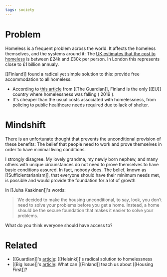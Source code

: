 ```yaml
---
tags: society
---
```


# Problem

Homeless is a frequent problem across the world. It affects the homeless themselves, and the systems around it: The [UK estimates that the cost to homeless](https://assets.publishing.service.gov.uk/government/uploads/system/uploads/attachment_data/file/7596/2200485.pdf) is between £24k and £30k per person. In London this represents close to £1 billion annualy.

[[Finland]] found a radical yet simple solution to this: provide free accommodation to all homeless.

- According to [this article](https://www.theguardian.com/cities/2019/jun/03/its-a-miracle-helsinkis-radical-solution-to-homelessness) from [[The Guardian]], Finland is the only [[EU]] country where homelessness was falling ( 2019 ).
- It's cheaper than the usual costs associated with homelessness, from policing to public healthcare needs required due to lack of shelter.

# Mindshift

There is an unfortunate thought that prevents the unconditional provision of these benefits: The belief that people need to work and prove themselves in order to have minimal living conditions.

I strongly disagree. My lovely grandma, my newly born nephew, and many others with unique circunstances do not need to prove themselves to have basic conditions assured. In fact, nobody does. The belief, known as [[Sufficientarianism]], that everyone should have their minimum needs met, is possible and would provide the foundation for a lot of growth

In [[Juha Kaakinen]]'s words:

> We decided to make the housing unconditional, to say, look, you don’t need to solve your problems before you get a home. Instead, a home should be the secure foundation that makes it easier to solve your problems.

What do you think everyone should have access to?


# Related
- [[Guardian]]'s [article](https://www.theguardian.com/cities/2019/jun/03/its-a-miracle-helsinkis-radical-solution-to-homelessness): [[Helsinki]]'s radical solution to homelessness
- [[Big Issue]]'s [article](https://www.theguardian.com/cities/2019/jun/03/its-a-miracle-helsinkis-radical-solution-to-homelessness): What can [[Finland]] teach us about [[Housing First]]?
